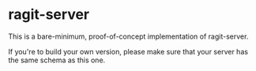 # ragit-server

This is a bare-minimum, proof-of-concept implementation of ragit-server.

If you're to build your own version, please make sure that your server has the same schema as this one.
